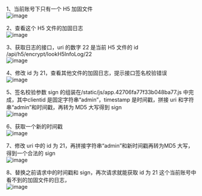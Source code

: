 

1、当前账号下只有一个 H5 加固文件  
![image](https://github.com/hbdxmz/BugHuntLogger/assets/94107024/85ea95cd-e5b9-4690-bd19-b15a3ec9e998)

2、查看这个 H5 文件的加固日志  
![image](https://github.com/hbdxmz/BugHuntLogger/assets/94107024/e3c70bbd-2d43-4794-b254-98bc9ed109ec)

3、获取日志的接口，uri 的数字 22 是当前 H5 文件的 id
/api/h5/encrypt/lookH5InfoLog/22  
![image](https://github.com/hbdxmz/BugHuntLogger/assets/94107024/8be2c5fe-a7ff-435c-b12a-5242a5d884b2)

4、修改 id 为 21，查看其他文件的加固日志，提示接口签名校验错误  
![image](https://github.com/hbdxmz/BugHuntLogger/assets/94107024/041c5f9a-3930-4d78-8a6a-adbe7dafbad8)

5、签名校验参数 sign 的组装在/static/js/app.42706fa77f33b048ba77.js 中完成，其中clientid 是固定字符串“admin”，timestamp 是时间戳，拼接 uri 和字符串“admin”和时间戳，再转为 MD5 大写得到 sign  
![image](https://github.com/hbdxmz/BugHuntLogger/assets/94107024/061d265f-89f7-45c1-ae3c-86bcf220454a)

6、获取一个新的时间戳  
![image](https://github.com/hbdxmz/BugHuntLogger/assets/94107024/29734ffc-6f85-4f68-806c-2ece7834001f)

7、修改 uri 中的 id 为 21，再拼接字符串“admin”和新时间戳再转为MD5 大写，得到一个合法的 sign  
![image](https://github.com/hbdxmz/BugHuntLogger/assets/94107024/bede80bc-6a13-4fd4-ab20-e928527f96a7)

8、替换之前请求中的时间戳和 sign，再次请求就能获取 id 为 21 这个当前账号中看不到的加固文件的日志，  
![image](https://github.com/hbdxmz/BugHuntLogger/assets/94107024/a9237cee-ff38-436c-926e-ce2ec5adba12)
